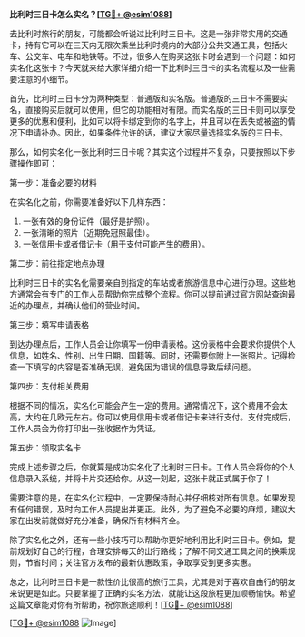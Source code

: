 **比利时三日卡怎么实名？[[TG💪+ @esim1088](https://t.me/s/esim1088)]**

去比利时旅行的朋友，可能都会听说过比利时三日卡。这是一张非常实用的交通卡，持有它可以在三天内无限次乘坐比利时境内的大部分公共交通工具，包括火车、公交车、电车和地铁等。不过，很多人在购买这张卡时会遇到一个问题：如何实名化这张卡？今天就来给大家详细介绍一下比利时三日卡的实名流程以及一些需要注意的小细节。

首先，比利时三日卡分为两种类型：普通版和实名版。普通版的三日卡不需要实名，直接购买后就可以使用，但它的功能相对有限。而实名版的三日卡则可以享受更多的优惠和便利，比如可以将卡绑定到你的名字上，并且可以在丢失或被盗的情况下申请补办。因此，如果条件允许的话，建议大家尽量选择实名版的三日卡。

那么，如何实名化一张比利时三日卡呢？其实这个过程并不复杂，只要按照以下步骤操作即可：

第一步：准备必要的材料

在实名化之前，你需要准备好以下几样东西：
1. 一张有效的身份证件（最好是护照）。
2. 一张清晰的照片（近期免冠照最佳）。
3. 一张信用卡或者借记卡（用于支付可能产生的费用）。

第二步：前往指定地点办理

比利时三日卡的实名化需要亲自到指定的车站或者旅游信息中心进行办理。这些地方通常会有专门的工作人员帮助你完成整个流程。你可以提前通过官方网站查询最近的办理点，并确认他们的营业时间。

第三步：填写申请表格

到达办理点后，工作人员会让你填写一份申请表格。这份表格中会要求你提供个人信息，如姓名、性别、出生日期、国籍等。同时，还需要你附上一张照片。记得检查一下填写的内容是否准确无误，避免因为错误的信息导致后续问题。

第四步：支付相关费用

根据不同的情况，实名化可能会产生一定的费用。通常情况下，这个费用不会太高，大约在几欧元左右。你可以使用信用卡或者借记卡来进行支付。支付完成后，工作人员会为你打印出一张收据作为凭证。

第五步：领取实名卡

完成上述步骤之后，你就算是成功实名化了比利时三日卡。工作人员会将你的个人信息录入系统，并将卡片交还给你。从这一刻起，这张卡就正式属于你了！

需要注意的是，在实名化过程中，一定要保持耐心并仔细核对所有信息。如果发现有任何错误，及时向工作人员提出并更正。此外，为了避免不必要的麻烦，建议大家在出发前就做好充分准备，确保所有材料齐全。

除了实名化之外，还有一些小技巧可以帮助你更好地利用比利时三日卡。例如，提前规划好自己的行程，合理安排每天的出行路线；了解不同交通工具之间的换乘规则，节省时间；关注官方发布的最新优惠政策，争取享受到更多实惠。

总之，比利时三日卡是一款性价比很高的旅行工具，尤其是对于喜欢自由行的朋友来说更是如此。只要掌握了正确的实名方法，就能让这段旅程更加顺畅愉快。希望这篇文章能对你有所帮助，祝你旅途顺利！[[TG💪+ @esim1088](https://t.me/s/esim1088)]

[[TG💪+ @esim1088](https://t.me/s/esim1088) ![Image](https://i.postimg.cc/4NQfJmqS/Snipaste-2025-05-13-00-14-12.png)]